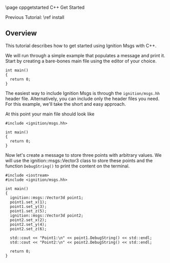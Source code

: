 \page cppgetstarted C++ Get Started

Previous Tutorial: \ref install

## Overview

This tutorial describes how to get started using Ignition Msgs with C++.

We will run through a simple example that populates a message and print it.
Start by creating a bare-bones main file using the editor of your choice.

```{.cpp}
int main()
{
  return 0;
}
```

The easiest way to include Ignition Msgs is through the `ignition/msgs.hh`
header file. Alternatively, you can include only the header files you need.
For this example, we'll take the short and easy approach.

At this point your main file should look like

```{.cpp}
#include <ignition/msgs.hh>

int main()
{
  return 0;
}
```

Now let's create a message to store three points with arbitrary values.
We will use the ignition::msgs::Vector3 class to store these points and the
function `DebugString()` to print the content on the terminal.


```{.cpp}
#include <iostream>
#include <ignition/msgs.hh>

int main()
{
  ignition::msgs::Vector3d point1;
  point1.set_x(1);
  point1.set_y(3);
  point1.set_z(5);
  ignition::msgs::Vector3d point2;
  point2.set_x(2);
  point2.set_y(4);
  point2.set_z(6);

  std::cout << "Point1:\n" << point1.DebugString() << std::endl;
  std::cout << "Point2:\n" << point2.DebugString() << std::endl;

  return 0;
}
```
